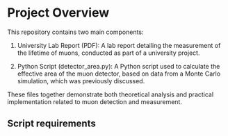 # Project Overview
This repository contains two main components:

1. University Lab Report (PDF): A lab report detailing the measurement of the lifetime of muons, conducted as part of a university project.

2. Python Script (detector_area.py): A Python script used to calculate the effective area of the muon detector, based on data from a Monte Carlo simulation, which was previously discussed.

These files together demonstrate both theoretical analysis and practical implementation related to muon detection and measurement.

## Script requirements
